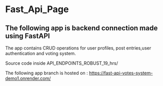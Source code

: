 # Fast_Api_Page


## The following app is backend connection made using FastAPI
The app contains CRUD operations for user profiles, post entries,user authentication and voting system.

Source code inside API_ENDPOINTS_ROBUST_19_hrs/



The following app branch is hosted on : https://fast-api-votes-system-demo1.onrender.com/




